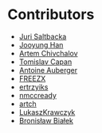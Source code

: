Contributors
====
* [Juri Saltbacka](https://github.com/3bola)
* [Jooyung Han](https://github.com/jooyunghan)
* [Artem Chivchalov](https://github.com/artch)
* [Tomislav Capan](https://github.com/zappan)
* [Antoine Auberger](https://github.com/Antwan86)
* [FREEZX](https://github.com/FREEZX)
* [ertrzyiks](https://github.com/ertrzyiks)
* [nmccready](https://github.com/nmccready)
* [artch](https://github.com/artch)
* [LukaszKrawczyk](https://github.com/LukaszKrawczyk)
* [Bronisław Białek](https://github.com/bronek89)
